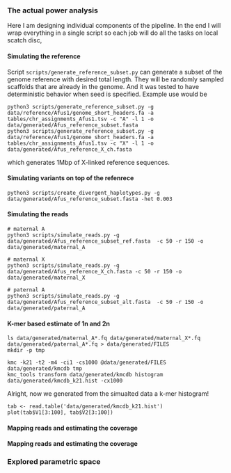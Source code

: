 ### The actual power analysis

Here I am designing individual components of the pipeline. In the end I will wrap everything in a single script so each job will do all the tasks on local scatch disc,

#### Simulating the reference

Script `scripts/generate_reference_subset.py` can generate a subset of the genome reference with desired total length. They will be randomly sampled scaffolds that are already in the genome. And it was tested to have deterministic behavior when seed is specified. Example use would be

```
python3 scripts/generate_reference_subset.py -g data/reference/Afus1/genome_short_headers.fa -a tables/chr_assignments_Afus1.tsv -c "A" -l 1 -o data/generated/Afus_reference_subset.fasta
python3 scripts/generate_reference_subset.py -g data/reference/Afus1/genome_short_headers.fa -a tables/chr_assignments_Afus1.tsv -c "X" -l 1 -o data/generated/Afus_reference_X_ch.fasta
```

which generates 1Mbp of X-linked reference sequences.

#### Simulating variants on top of the refenrece

```
python3 scripts/create_divergent_haplotypes.py -g data/generated/Afus_reference_subset.fasta -het 0.003
```

#### Simulating the reads

```
# maternal A
python3 scripts/simulate_reads.py -g data/generated/Afus_reference_subset_ref.fasta  -c 50 -r 150 -o data/generated/maternal_A

# maternal X
python3 scripts/simulate_reads.py -g data/generated/Afus_reference_X_ch.fasta -c 50 -r 150 -o data/generated/maternal_X

# paternal A
python3 scripts/simulate_reads.py -g data/generated/Afus_reference_subset_alt.fasta  -c 50 -r 150 -o data/generated/paternal_A
```

#### K-mer based estimate of 1n and 2n

```
ls data/generated/maternal_A*.fq data/generated/maternal_X*.fq data/generated/paternal_A*.fq > data/generated/FILES
mkdir -p tmp

kmc -k21 -t2 -m4 -ci1 -cs1000 @data/generated/FILES data/generated/kmcdb tmp
kmc_tools transform data/generated/kmcdb histogram data/generated/kmcdb_k21.hist -cx1000
```

Alright, now we generated from the simualted data a k-mer histogram!

```{R}
tab <- read.table('data/generated/kmcdb_k21.hist')
plot(tab$V1[3:100], tab$V2[3:100])
```

#### Mapping reads and estimating the coverage


#### Mapping reads and estimating the coverage


### Explored parametric space
